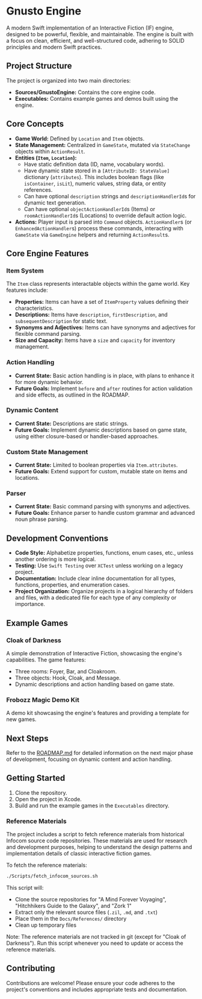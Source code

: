 # Gnusto Engine

A modern Swift implementation of an Interactive Fiction (IF) engine, designed to be powerful, flexible, and maintainable. The engine is built with a focus on clean, efficient, and well-structured code, adhering to SOLID principles and modern Swift practices.

## Project Structure

The project is organized into two main directories:

- **Sources/GnustoEngine:** Contains the core engine code.
- **Executables:** Contains example games and demos built using the engine.

## Core Concepts

- **Game World:** Defined by `Location` and `Item` objects.
- **State Management:** Centralized in `GameState`, mutated via `StateChange` objects within `ActionResult`.
- **Entities (`Item`, `Location`):**
  - Have static definition data (ID, name, vocabulary words).
  - Have dynamic state stored in a `[AttributeID: StateValue]` dictionary (`attributes`). This includes boolean flags (like `isContainer`, `isLit`), numeric values, string data, or entity references.
  - Can have optional `description` strings and `descriptionHandlerId`s for dynamic text generation.
  - Can have optional `objectActionHandlerId`s (Items) or `roomActionHandlerId`s (Locations) to override default action logic.
- **Actions:** Player input is parsed into `Command` objects. `ActionHandler`s (or `EnhancedActionHandler`s) process these commands, interacting with `GameState` via `GameEngine` helpers and returning `ActionResult`s.

## Core Engine Features

### Item System

The `Item` class represents interactable objects within the game world. Key features include:

- **Properties:** Items can have a set of `ItemProperty` values defining their characteristics.
- **Descriptions:** Items have `description`, `firstDescription`, and `subsequentDescription` for static text.
- **Synonyms and Adjectives:** Items can have synonyms and adjectives for flexible command parsing.
- **Size and Capacity:** Items have a `size` and `capacity` for inventory management.

### Action Handling

- **Current State:** Basic action handling is in place, with plans to enhance it for more dynamic behavior.
- **Future Goals:** Implement `before` and `after` routines for action validation and side effects, as outlined in the ROADMAP.

### Dynamic Content

- **Current State:** Descriptions are static strings.
- **Future Goals:** Implement dynamic descriptions based on game state, using either closure-based or handler-based approaches.

### Custom State Management

- **Current State:** Limited to boolean properties via `Item.attributes`.
- **Future Goals:** Extend support for custom, mutable state on items and locations.

### Parser

- **Current State:** Basic command parsing with synonyms and adjectives.
- **Future Goals:** Enhance parser to handle custom grammar and advanced noun phrase parsing.

## Development Conventions

- **Code Style:** Alphabetize properties, functions, enum cases, etc., unless another ordering is more logical.
- **Testing:** Use `Swift Testing` over `XCTest` unless working on a legacy project.
- **Documentation:** Include clear inline documentation for all types, functions, properties, and enumeration cases.
- **Project Organization:** Organize projects in a logical hierarchy of folders and files, with a dedicated file for each type of any complexity or importance.

## Example Games

### Cloak of Darkness

A simple demonstration of Interactive Fiction, showcasing the engine's capabilities. The game features:

- Three rooms: Foyer, Bar, and Cloakroom.
- Three objects: Hook, Cloak, and Message.
- Dynamic descriptions and action handling based on game state.

### Frobozz Magic Demo Kit

A demo kit showcasing the engine's features and providing a template for new games.

## Next Steps

Refer to the [ROADMAP.md](Docs/ROADMAP.md) for detailed information on the next major phase of development, focusing on dynamic content and action handling.

## Getting Started

1. Clone the repository.
2. Open the project in Xcode.
3. Build and run the example games in the `Executables` directory.

### Reference Materials

The project includes a script to fetch reference materials from historical Infocom source code repositories. These materials are used for research and development purposes, helping to understand the design patterns and implementation details of classic interactive fiction games.

To fetch the reference materials:

```bash
./Scripts/fetch_infocom_sources.sh
```

This script will:

- Clone the source repositories for "A Mind Forever Voyaging", "Hitchhikers Guide to the Galaxy", and "Zork 1"
- Extract only the relevant source files (`.zil`, `.md`, and `.txt`)
- Place them in the `Docs/References/` directory
- Clean up temporary files

Note: The reference materials are not tracked in git (except for "Cloak of Darkness"). Run this script whenever you need to update or access the reference materials.

## Contributing

Contributions are welcome! Please ensure your code adheres to the project's conventions and includes appropriate tests and documentation.
